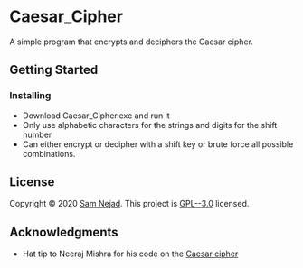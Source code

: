 # Caesar_Cipher

A simple program that encrypts and deciphers the Caesar cipher. 

## Getting Started


### Installing

* Download Caesar_Cipher.exe and run it
* Only use alphabetic characters for the strings and digits for the shift number
* Can either encrypt or decipher with a shift key or brute force all possible combinations. 

## License

Copyright © 2020 [Sam Nejad](https://github.com/Sam-Nejad).
This project is [GPL--3.0](https://github.com/Sam-Nejad/Caesar_Cipher/blob/master/LICENSE.txt) licensed.

## Acknowledgments

* Hat tip to Neeraj Mishra for his code on the [Caesar cipher](https://www.thecrazyprogrammer.com/2018/05/caesar-cipher-in-python.html)
